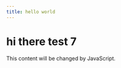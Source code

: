 ```yaml
---
title: hello world
---
```



# hi there test 7




<div id="myDiv">This content will be changed by JavaScript.</div>

<script>
  document.getElementById("myDiv").innerText = "Hello from JavaScript!";
</script>